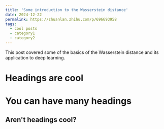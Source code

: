 ```yaml
---
title: 'Some introduction to the Wasserstein distance'
date: 2024-12-22
permalink: https://zhuanlan.zhihu.com/p/696693958
tags:
  - cool posts
  - category1
  - category2
---
```


This post covered some of the basics of the Wasserstein distance and its application to deep learning.

Headings are cool
======

You can have many headings
======

Aren't headings cool?
------

